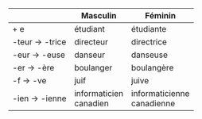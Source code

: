 
|   | Masculin | Féminin
|------|----|------|
| + e  | étudiant | étudiante
| -teur -> -trice  | directeur | directrice
| -eur -> -euse  | danseur | danseuse
| -er -> -ère  | boulanger | boulangère
| -f -> -ve  | juif | juive
| -ien -> -ienne  | informaticien <br> canadien | informaticienne<br> canadienne